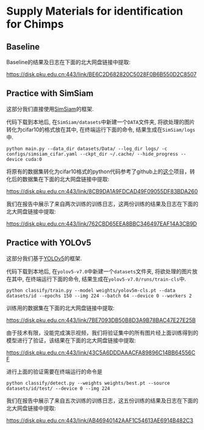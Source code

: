 # Supply Materials for identification for Chimps

## Baseline

Baseline的结果及日志在下面的北大网盘链接中提取:

<https://disk.pku.edu.cn:443/link/BE6C2D682820C5028F0B6B550D2C8507>

## Practice with SimSiam
这部分我们直接使用[SimSiam](https://github.com/PatrickHua/SimSiam)的框架.

代码下载到本地后, 在`SimSiam/datasets`中新建一个`DATA`文件夹, 将欲处理的图片转化为cifar10的格式放在其中, 在终端运行下面的命令, 结果生成在`SimSiam/logs`中.

```
python main.py --data_dir datasets/Data/ --log_dir logs/ -c configs/simsiam_cifar.yaml --ckpt_dir ~/.cache/ --hide_progress --device cuda:0
```
将原有的数据集转化为cifar10格式的python代码参考了github上的[这个](https://github.com/haodonga/CIFAR-Dataset-master)项目，转化后的数据集在下面的北大网盘链接中提取:

<https://disk.pku.edu.cn:443/link/8CB9DA1A9FDCAD49F09055DF83BDA260>

我们在报告中展示了来自两次训练的训练日志，这两份训练的结果及日志在下面的北大网盘链接中提取:

<https://disk.pku.edu.cn:443/link/762CBD65EEA8BBC346497EAF14A3CB9D>

## Practice with YOLOv5
这部分我们基于[YOLOv5](https://github.com/ultralytics/yolov5)的框架.

代码下载到本地后, 在`yolov5-v7.0`中新建一个`datasets`文件夹, 将欲处理的图片放在其中, 在终端运行下面的命令, 结果生成在`yolov5-v7.0/runs/train-cls`中.

```
python classify/train.py --model weights/yolov5m-cls.pt --data datasets/id --epochs 150 --img 224 --batch 64 --device 0 --workers 2
```
训练用的数据集在下面的北大网盘链接中提取:

<https://disk.pku.edu.cn:443/link/7BE7093DB50B8D3A9B78BAC47E27E25B>

由于技术有限，没能完成演示视频，我们将验证集中的所有图片经上面训练得到的模型进行了验证，该结果在下面的北大网盘链接中提取:

<https://disk.pku.edu.cn:443/link/43C5A6DDDAAACFA89896C14BB64556CF>

进行上面的验证需要在终端运行的命令是

```
python classify/detect.py --weights weights/best.pt --source datasets/id/test/ --device 0 --img 224
```

我们在报告中展示了来自五次训练的训练日志，这五份训练的结果及日志在下面的北大网盘链接中提取:

<https://disk.pku.edu.cn:443/link/AB46940142AAF1C54613AE6914B482C3>




